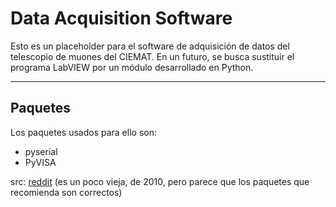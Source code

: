 # Data Acquisition Software

Esto es un placeholder para el software de adquisición de datos del telescopio de muones del CIEMAT. En un futuro, se busca sustituir el programa LabVIEW por un módulo desarrollado en Python.

---

## Paquetes
Los paquetes usados para ello son:
- pyserial
- PyVISA

src: [reddit](https://www.reddit.com/r/Python/comments/e3k7e/labview_alternative_using_python/) (es un poco vieja, de 2010, pero parece que los paquetes que recomienda son correctos)